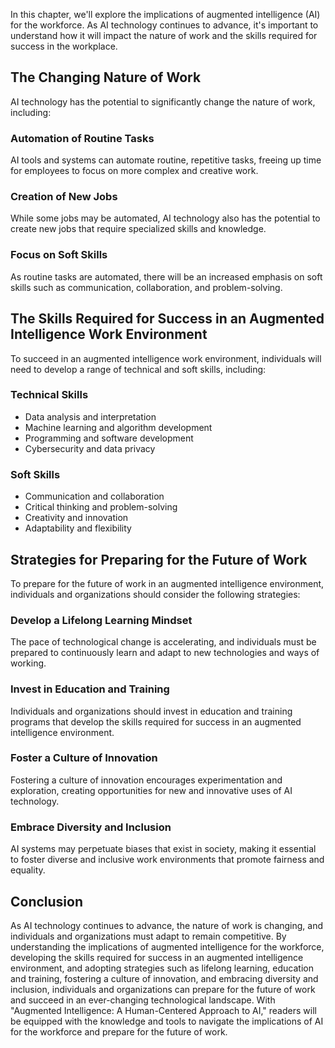 
In this chapter, we'll explore the implications of augmented intelligence (AI) for the workforce. As AI technology continues to advance, it's important to understand how it will impact the nature of work and the skills required for success in the workplace.

The Changing Nature of Work
---------------------------

AI technology has the potential to significantly change the nature of work, including:

### Automation of Routine Tasks

AI tools and systems can automate routine, repetitive tasks, freeing up time for employees to focus on more complex and creative work.

### Creation of New Jobs

While some jobs may be automated, AI technology also has the potential to create new jobs that require specialized skills and knowledge.

### Focus on Soft Skills

As routine tasks are automated, there will be an increased emphasis on soft skills such as communication, collaboration, and problem-solving.

The Skills Required for Success in an Augmented Intelligence Work Environment
-----------------------------------------------------------------------------

To succeed in an augmented intelligence work environment, individuals will need to develop a range of technical and soft skills, including:

### Technical Skills

* Data analysis and interpretation
* Machine learning and algorithm development
* Programming and software development
* Cybersecurity and data privacy

### Soft Skills

* Communication and collaboration
* Critical thinking and problem-solving
* Creativity and innovation
* Adaptability and flexibility

Strategies for Preparing for the Future of Work
-----------------------------------------------

To prepare for the future of work in an augmented intelligence environment, individuals and organizations should consider the following strategies:

### Develop a Lifelong Learning Mindset

The pace of technological change is accelerating, and individuals must be prepared to continuously learn and adapt to new technologies and ways of working.

### Invest in Education and Training

Individuals and organizations should invest in education and training programs that develop the skills required for success in an augmented intelligence environment.

### Foster a Culture of Innovation

Fostering a culture of innovation encourages experimentation and exploration, creating opportunities for new and innovative uses of AI technology.

### Embrace Diversity and Inclusion

AI systems may perpetuate biases that exist in society, making it essential to foster diverse and inclusive work environments that promote fairness and equality.

Conclusion
----------

As AI technology continues to advance, the nature of work is changing, and individuals and organizations must adapt to remain competitive. By understanding the implications of augmented intelligence for the workforce, developing the skills required for success in an augmented intelligence environment, and adopting strategies such as lifelong learning, education and training, fostering a culture of innovation, and embracing diversity and inclusion, individuals and organizations can prepare for the future of work and succeed in an ever-changing technological landscape. With "Augmented Intelligence: A Human-Centered Approach to AI," readers will be equipped with the knowledge and tools to navigate the implications of AI for the workforce and prepare for the future of work.
